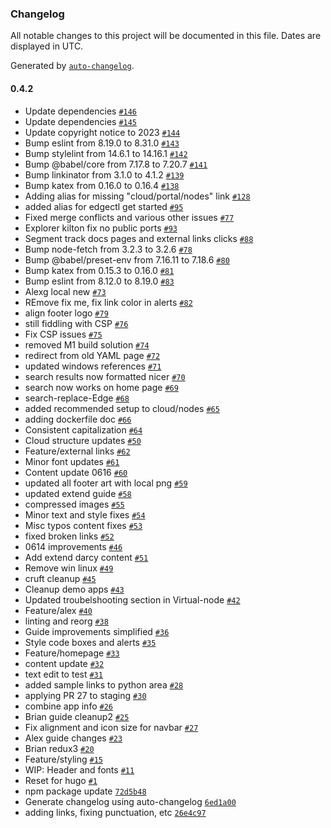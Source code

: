 ### Changelog

All notable changes to this project will be documented in this file. Dates are displayed in UTC.

Generated by [`auto-changelog`](https://github.com/CookPete/auto-changelog).

#### 0.4.2

- Update dependencies [`#146`](https://github.com/darcyai/docs/pull/146)
- Update dependencies [`#145`](https://github.com/darcyai/docs/pull/145)
- Update copyright notice to 2023 [`#144`](https://github.com/darcyai/docs/pull/144)
- Bump eslint from 8.19.0 to 8.31.0 [`#143`](https://github.com/darcyai/docs/pull/143)
- Bump stylelint from 14.6.1 to 14.16.1 [`#142`](https://github.com/darcyai/docs/pull/142)
- Bump @babel/core from 7.17.8 to 7.20.7 [`#141`](https://github.com/darcyai/docs/pull/141)
- Bump linkinator from 3.1.0 to 4.1.2 [`#139`](https://github.com/darcyai/docs/pull/139)
- Bump katex from 0.16.0 to 0.16.4 [`#138`](https://github.com/darcyai/docs/pull/138)
- Adding alias for missing "cloud/portal/nodes" link [`#128`](https://github.com/darcyai/docs/pull/128)
- added alias for edgectl get started [`#95`](https://github.com/darcyai/docs/pull/95)
- Fixed merge conflicts and various other issues [`#77`](https://github.com/darcyai/docs/pull/77)
- Explorer kilton fix no public ports [`#93`](https://github.com/darcyai/docs/pull/93)
- Segment track docs pages and external links clicks [`#88`](https://github.com/darcyai/docs/pull/88)
- Bump node-fetch from 3.2.3 to 3.2.6 [`#78`](https://github.com/darcyai/docs/pull/78)
- Bump @babel/preset-env from 7.16.11 to 7.18.6 [`#80`](https://github.com/darcyai/docs/pull/80)
- Bump katex from 0.15.3 to 0.16.0 [`#81`](https://github.com/darcyai/docs/pull/81)
- Bump eslint from 8.12.0 to 8.19.0 [`#83`](https://github.com/darcyai/docs/pull/83)
- Alexg local new [`#73`](https://github.com/darcyai/docs/pull/73)
- REmove fix me, fix link color in alerts [`#82`](https://github.com/darcyai/docs/pull/82)
- align footer logo [`#79`](https://github.com/darcyai/docs/pull/79)
- still fiddling with CSP [`#76`](https://github.com/darcyai/docs/pull/76)
- Fix CSP issues [`#75`](https://github.com/darcyai/docs/pull/75)
- removed M1 build solution [`#74`](https://github.com/darcyai/docs/pull/74)
- redirect from old YAML page [`#72`](https://github.com/darcyai/docs/pull/72)
- updated windows references [`#71`](https://github.com/darcyai/docs/pull/71)
- search results now formatted nicer [`#70`](https://github.com/darcyai/docs/pull/70)
- search now works on home page [`#69`](https://github.com/darcyai/docs/pull/69)
- search-replace-Edge [`#68`](https://github.com/darcyai/docs/pull/68)
- added recommended setup to cloud/nodes [`#65`](https://github.com/darcyai/docs/pull/65)
- adding dockerfile doc [`#66`](https://github.com/darcyai/docs/pull/66)
- Consistent capitalization [`#64`](https://github.com/darcyai/docs/pull/64)
- Cloud structure updates [`#50`](https://github.com/darcyai/docs/pull/50)
- Feature/external links [`#62`](https://github.com/darcyai/docs/pull/62)
- Minor font updates [`#61`](https://github.com/darcyai/docs/pull/61)
- Content update 0616 [`#60`](https://github.com/darcyai/docs/pull/60)
- updated all footer art with local png [`#59`](https://github.com/darcyai/docs/pull/59)
- updated extend guide [`#58`](https://github.com/darcyai/docs/pull/58)
- compressed images [`#55`](https://github.com/darcyai/docs/pull/55)
- Minor text and style fixes [`#54`](https://github.com/darcyai/docs/pull/54)
- Misc typos content fixes [`#53`](https://github.com/darcyai/docs/pull/53)
- fixed broken links [`#52`](https://github.com/darcyai/docs/pull/52)
- 0614 improvements [`#46`](https://github.com/darcyai/docs/pull/46)
- Add extend darcy content [`#51`](https://github.com/darcyai/docs/pull/51)
- Remove win linux [`#49`](https://github.com/darcyai/docs/pull/49)
- cruft cleanup [`#45`](https://github.com/darcyai/docs/pull/45)
- Cleanup demo apps [`#43`](https://github.com/darcyai/docs/pull/43)
- Updated troubelshooting section in Virtual-node [`#42`](https://github.com/darcyai/docs/pull/42)
- Feature/alex [`#40`](https://github.com/darcyai/docs/pull/40)
- linting and reorg [`#38`](https://github.com/darcyai/docs/pull/38)
- Guide improvements simplified [`#36`](https://github.com/darcyai/docs/pull/36)
- Style code boxes and alerts [`#35`](https://github.com/darcyai/docs/pull/35)
- Feature/homepage [`#33`](https://github.com/darcyai/docs/pull/33)
- content update [`#32`](https://github.com/darcyai/docs/pull/32)
- text edit to test [`#31`](https://github.com/darcyai/docs/pull/31)
- added sample links to python area [`#28`](https://github.com/darcyai/docs/pull/28)
- applying PR 27 to staging [`#30`](https://github.com/darcyai/docs/pull/30)
- combine app info [`#26`](https://github.com/darcyai/docs/pull/26)
- Brian guide cleanup2 [`#25`](https://github.com/darcyai/docs/pull/25)
- Fix alignment and icon size for navbar [`#27`](https://github.com/darcyai/docs/pull/27)
- Alex guide changes [`#23`](https://github.com/darcyai/docs/pull/23)
- Brian redux3 [`#20`](https://github.com/darcyai/docs/pull/20)
- Feature/styling [`#15`](https://github.com/darcyai/docs/pull/15)
- WIP: Header and fonts [`#11`](https://github.com/darcyai/docs/pull/11)
- Reset for hugo [`#1`](https://github.com/darcyai/docs/pull/1)
- npm package update [`72d5b48`](https://github.com/darcyai/docs/commit/72d5b48b19b1ffb1f7f5ad77016be5ba5d7862a3)
- Generate changelog using auto-changelog [`6ed1a00`](https://github.com/darcyai/docs/commit/6ed1a00a77351e21ee4f3aa5d83495d56bd2f6cd)
- adding links, fixing punctuation, etc [`26e4c97`](https://github.com/darcyai/docs/commit/26e4c9700e9a3f9369323bcfab6cae7b1f4b691a)
